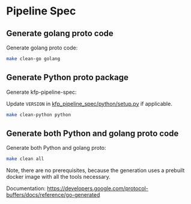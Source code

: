 # Pipeline Spec

## Generate golang proto code

Generate golang proto code:

```bash
make clean-go golang
```

## Generate Python proto package

Generate kfp-pipeline-spec:

Update `VERSION` in [kfp_pipeline_spec/python/setup.py](https://github.com/kubeflow/pipelines/blob/master/api/kfp_pipeline_spec/python/setup.py) if applicable.

```bash
make clean-python python
```

## Generate both Python and golang proto code

Generate both Python and golang proto:

```bash
make clean all
```

Note, there are no prerequisites, because the generation uses a prebuilt docker image with all the tools necessary.

Documentation: <https://developers.google.com/protocol-buffers/docs/reference/go-generated>
